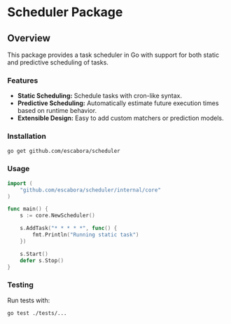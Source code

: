 # Scheduler Package

## Overview
This package provides a task scheduler in Go with support for both static and predictive scheduling of tasks.

### Features
- **Static Scheduling:** Schedule tasks with cron-like syntax.
- **Predictive Scheduling:** Automatically estimate future execution times based on runtime behavior.
- **Extensible Design:** Easy to add custom matchers or prediction models.

### Installation
```sh
go get github.com/escabora/scheduler
```

### Usage
```go
import (
	"github.com/escabora/scheduler/internal/core"
)

func main() {
	s := core.NewScheduler()

	s.AddTask("* * * * *", func() {
		fmt.Println("Running static task")
	})

	s.Start()
	defer s.Stop()
}
```

### Testing
Run tests with:
```sh
go test ./tests/...
```